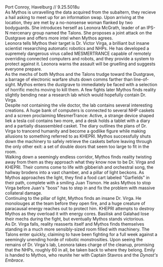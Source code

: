 Port Conroy, Havelburg // 9.25.5018u  
As Mythos is unravelling the data acquired from the subaltern, they recieve a hail asking to meet up for an information swap. Upon arriving at the location, they are met by a no-nonsense woman flanked by two bodyguards. She introduces herself as Leonora McGrath, leader of an IPS-N mercenary group named the Talons. She proposes a joint attack on the Dustgrave and offers more intel when Mythos agrees.  
Leonora tells Mythos their target is Dr. Victor Virga, a brilliant but insane scientist researching automatic robotics and NHPs. He has developed a supremely dangerous virus called MESMERTRANCE capable of remotely overriding connected computers and robots, and they provide a system to protect against it. Leonora warns the assault will be gruelling and suggests everyone prepare.  
As the mechs of both Mythos and the Talons trudge toward the Dustgrave, a barrage of electronic warfare shuts down comms farther than line-of-sight. Mythos enters the dustgrave to immediately be faced with a selection of horrific mechs moving to kill them. A few fights later Mythos finds reality slightly bending near a research lab which would hopefully contain Dr. Virga.  
Despite not containing the vile doctor, the lab contains several interesting creations. A huge bank of computers is connected to several NHP caskets and a screen proclaiming MesmerTrance: Active, a strange device shaped liek a tesla coil contains two more, and a desk holds a tablet with a diary and a partially disassembled casket. The diary outlines the plans of Dr. Virga to trancend humanity and become a godlike figure while making allusions to something referred to as KHEPRI. Mythos successfully shuts down the machinery to safely retrieve the caskets before leaving through the only other exit: a set of double doors that seem too large to fit in the room.  
Walking down a seemingly endless corridor, Mythos finds reality twisting away from them as they approach what they know now to be Dr. Virga and KHEPRI. Their comms come to life with gibberish and orchestral song, the hallway brodens into a vast chamber, and a pillar of light beckons. As Mythos approaches the light, they find a food cart labeled "Garfields" in their path, complete with a smiling Juan Tismon. He asks Mythos to stop Virga before Juan's "boss" has to step in and fix the problem with massive collateral damage.  
Continuing to the pillar of light, Mythos finds an insane Dr. Virga. He monolouges at the team before they open fire, and a huge creature of paracausal energy reaches out to protect him. KHEPRI attempts to destroy Mythos as they overload it with energy cores. Basilisk and Galahad lose their mechs during the fight, but eventually Mythos stands victorious.  
As Dr. Virga falls, reality reasserts itself and Mythos finds themselves standing in a much more sensibly-sized room filled with machinery. The Talons enter quickly, claiming to have been fighting for a full week against a seemingly unending horde of robotic monstrosities. Upon seeing the remains of Dr. Virga's lab, Leonora takes charge of the cleanup, promising that the NHPs, roughly 60 in all, be taken back to where they belong. Emily is handed to Mythos, who reunite her with Captain Stavros and the *Dynast's Embrace*.